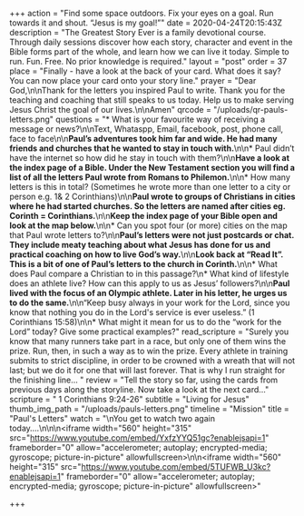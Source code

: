 +++
action = "Find some space outdoors. Fix your eyes on a goal. Run towards it and shout. “Jesus is my goal!”"
date = 2020-04-24T20:15:43Z
description = "The Greatest Story Ever is a family devotional course.  Through daily sessions discover how each story, character and event in the Bible forms part of the whole, and learn how we can live it today. Simple to run. Fun. Free. No prior knowledge is required."
layout = "post"
order = 37
place = "Finally - have a look at the back of your card. What does it say? You can now place your card onto your story line."
prayer = "Dear God,\n\nThank for the letters you inspired Paul to write. Thank you for the teaching and coaching that still speaks to us today. Help us to make serving Jesus Christ the goal of our lives.\n\nAmen"
qrcode = "/uploads/qr-pauls-letters.png"
questions = "* What is your favourite way of receiving a message or news?\n\nText, Whataspp, Email, facebook, post, phone call, face to face\n\n**Paul’s adventures took him far and wide. He had many friends and churches that he wanted to stay in touch with.**\n\n* Paul didn’t have the internet so how did he stay in touch with them?\n\n**Have a look at the index page of a Bible. Under the New Testament section you will find a list of all the letters Paul wrote from Romans to Philemon.**\n\n* How many letters is this in total? (Sometimes he wrote more than one letter to a city or person e.g. 1& 2 Corinthians)\n\n**Paul wrote to groups of Christians in cities where he had started churches. So the letters are named after cities eg. Corinth = Corinthians.**\n\n**Keep the index page of your Bible open and look at the map below.**\n\n* Can you spot four (or more) cities on the map that Paul wrote letters to?\n\n**Paul’s letters were not just postcards or chat. They include meaty teaching about what Jesus has done for us and practical coaching on how to live God’s way.**\n\n**Look back at “Read It”. This is a bit of one of Paul’s letters to the church in Corinth.**\n\n* What does Paul compare a Christian to in this passage?\n* What kind of lifestyle does an athlete live? How can this apply to us as Jesus’ followers?\n\n**Paul lived with the focus of an Olympic athlete. Later in his letter, he urges us to do the same.**\n\n“Keep busy always in your work for the Lord, since you know that nothing you do in the Lord's service is ever useless.” (1 Corinthians 15:58)\n\n* What might it mean for us to do the “work for the Lord” today? Give some practical examples?"
read_scripture = "Surely you know that many runners take part in a race, but only one of them wins the prize. Run, then, in such a way as to win the prize. Every athlete in training submits to strict discipline, in order to be crowned with a wreath that will not last; but we do it for one that will last forever. That is why I run straight for the finishing line… "
review = "Tell the story so far, using the cards from previous days along the storyline.  Now take a look at the next card…"
scripture = " 1 Corinthians 9:24-26"
subtitle = "Living for Jesus"
thumb_img_path = "/uploads/pauls-letters.png"
timeline = "Mission"
title = "Paul's Letters"
watch = "\nYou get to watch two again today….\n\n\n<iframe width=\"560\" height=\"315\" src=\"https://www.youtube.com/embed/YxfzYYQ51gc?enablejsapi=1" frameborder=\"0\" allow=\"accelerometer; autoplay; encrypted-media; gyroscope; picture-in-picture\" allowfullscreen></iframe>\n\n<iframe width=\"560\" height=\"315\" src=\"https://www.youtube.com/embed/5TUFWB_U3kc?enablejsapi=1" frameborder=\"0\" allow=\"accelerometer; autoplay; encrypted-media; gyroscope; picture-in-picture\" allowfullscreen></iframe>"

+++
